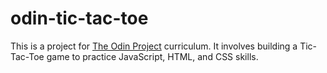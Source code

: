 # odin-tic-tac-toe
This is a project for [The Odin Project](https://www.theodinproject.com/) curriculum. It involves building a Tic-Tac-Toe game to practice JavaScript, HTML, and CSS skills.